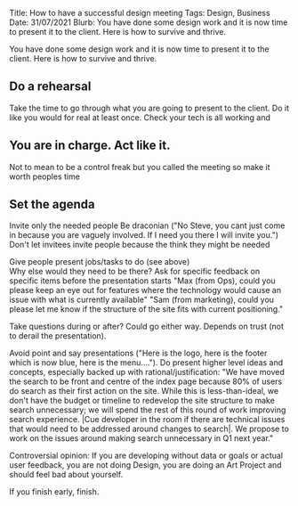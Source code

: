 Title: How to have a successful design meeting
Tags: Design, Business
Date: 31/07/2021
Blurb: You have done some design work and it is now time to present it to the client. Here is how to survive and thrive.

You have done some design work and it is now time to present it to the client. Here is how to survive and thrive.

## Do a rehearsal
Take the time to go through what you are going to present to the client. Do it like you would for real at least once. Check your tech is all working and 

## You are in charge. Act like it.
Not to mean to be a control freak but you called the meeting so make it worth peoples time

## Set the agenda
Invite only the needed people
Be draconian ("No Steve, you cant just come in because you are vaguely involved. If 
I need you there I will invite you.")
  Don't let invitees invite people because the think they might be needed

Give people present jobs/tasks to do (see above)  
  Why else would they need to be there?
  Ask for specific feedback on specific items before the presentation starts
    "Max (from Ops), could you please keep an eye out for features where the technology would cause an issue with what is currently available"
    "Sam (from marketing), could you please let me know if the structure of the site fits with current positioning."

  Take questions during or after? Could go either way. Depends on trust (not to derail the presentation).

Avoid point and say presentations ("Here is the logo, here is the footer which is now blue, here is the menu...."). Do present higher level ideas and concepts, especially backed up with rational/justification: "We have moved the search to be front and centre of the index page because 80% of users do search as their first action on the site. While this is less-than-ideal, we don't have the budget or timeline to redevelop the site structure to make search unnecessary; we will spend the rest of this round of work improving search experience. |Cue developer in the room if there are technical issues that would need to be addressed around changes to search|. We propose to work on the issues around making search unnecessary in Q1 next year."

<aside>Controversial opinion: If you are developing without data or goals or actual user feedback, you are not doing Design, you are doing an Art Project and should feel bad about yourself.</aside>

If you finish early, finish.



